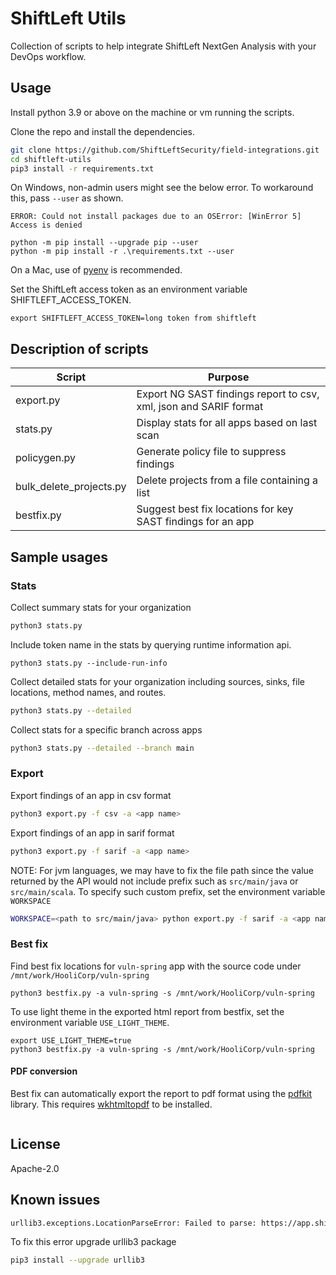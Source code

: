# ShiftLeft Utils

Collection of scripts to help integrate ShiftLeft NextGen Analysis with your DevOps workflow.

## Usage

Install python 3.9 or above on the machine or vm running the scripts.

Clone the repo and install the dependencies.

```bash
git clone https://github.com/ShiftLeftSecurity/field-integrations.git
cd shiftleft-utils
pip3 install -r requirements.txt
```

On Windows, non-admin users might see the below error. To workaround this, pass `--user` as shown.

`ERROR: Could not install packages due to an OSError: [WinError 5] Access is denied`

```
python -m pip install --upgrade pip --user
python -m pip install -r .\requirements.txt --user
```

On a Mac, use of [pyenv](https://github.com/pyenv/pyenv) is recommended.

Set the ShiftLeft access token as an environment variable SHIFTLEFT_ACCESS_TOKEN.

```
export SHIFTLEFT_ACCESS_TOKEN=long token from shiftleft
```

## Description of scripts

| Script                  | Purpose                                                           |
| ----------------------- | ----------------------------------------------------------------- |
| export.py               | Export NG SAST findings report to csv, xml, json and SARIF format |
| stats.py                | Display stats for all apps based on last scan                     |
| policygen.py            | Generate policy file to suppress findings                         |
| bulk_delete_projects.py | Delete projects from a file containing a list                     |
| bestfix.py              | Suggest best fix locations for key SAST findings for an app       |

## Sample usages

### Stats

Collect summary stats for your organization

```bash
python3 stats.py
```

Include token name in the stats by querying runtime information api.

```
python3 stats.py --include-run-info
```

Collect detailed stats for your organization including sources, sinks, file locations, method names, and routes.

```bash
python3 stats.py --detailed
```

Collect stats for a specific branch across apps

```bash
python3 stats.py --detailed --branch main
```

### Export

Export findings of an app in csv format

```bash
python3 export.py -f csv -a <app name>
```

Export findings of an app in sarif format

```bash
python3 export.py -f sarif -a <app name>
```

NOTE: For jvm languages, we may have to fix the file path since the value returned by the API would not include prefix such as `src/main/java` or `src/main/scala`. To specify such custom prefix, set the environment variable `WORKSPACE`

```bash
WORKSPACE=<path to src/main/java> python export.py -f sarif -a <app name>
```

### Best fix

Find best fix locations for `vuln-spring` app with the source code under `/mnt/work/HooliCorp/vuln-spring`

```
python3 bestfix.py -a vuln-spring -s /mnt/work/HooliCorp/vuln-spring
```

To use light theme in the exported html report from bestfix, set the environment variable `USE_LIGHT_THEME`.

```
export USE_LIGHT_THEME=true
python3 bestfix.py -a vuln-spring -s /mnt/work/HooliCorp/vuln-spring
```

#### PDF conversion

Best fix can automatically export the report to pdf format using the [pdfkit](https://pypi.org/project/pdfkit/) library. This requires [wkhtmltopdf](https://wkhtmltopdf.org/downloads.html) to be installed.

```

```

## License

Apache-2.0

## Known issues

```bash
urllib3.exceptions.LocationParseError: Failed to parse: https://app.shiftleft.io/api/v4/orgs/
```

To fix this error upgrade urllib3 package

```bash
pip3 install --upgrade urllib3
```
